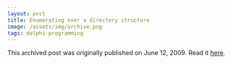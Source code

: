 ```yaml
---
layout: post
title: Enumerating over a directory structure
image: /assets/img/archive.png
tags: delphi programming
---
```

This archived post was originally published on June 12, 2009. Read it [here](/alex.ciobanu.org/index4580.html).
